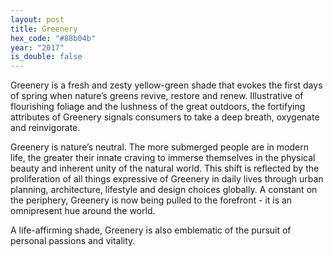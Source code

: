 ```yaml
---
layout: post
title: Greenery
hex_code: "#88b04b"
year: "2017"
is_double: false
---
```

Greenery is a fresh and zesty yellow-green shade that evokes the first days of spring when nature’s greens revive, restore and renew. Illustrative of flourishing foliage and the lushness of the great outdoors, the fortifying attributes of Greenery signals consumers to take a deep breath, oxygenate and reinvigorate.

Greenery is nature’s neutral. The more submerged people are in modern life, the greater their innate craving to immerse themselves in the physical beauty and inherent unity of the natural world. This shift is reflected by the proliferation of all things expressive of Greenery in daily lives through urban planning, architecture, lifestyle and design choices globally. A constant on the periphery, Greenery is now being pulled to the forefront - it is an omnipresent hue around the world.

A life-affirming shade, Greenery is also emblematic of the pursuit of personal passions and vitality.
